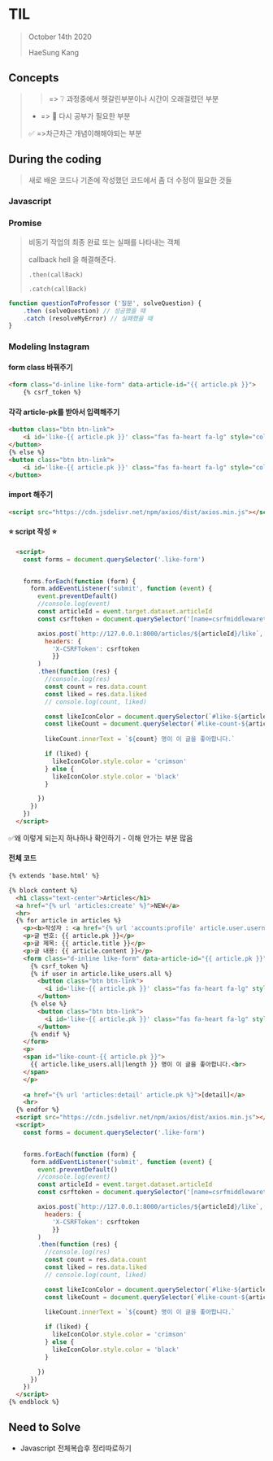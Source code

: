 # TIL

> October 14th 2020
>
> HaeSung Kang



## Concepts

>  > => :grey_question: 과정중에서 헷갈린부분이나 시간이 오래걸렸던 부분
>
>  - => :book: 다시 공부가 필요한 부분
>
>  :white_check_mark: =>​  차근차근 개념이해해야되는 부분



## During the coding

> 새로 배운 코드나 기존에 작성했던 코드에서 좀 더 수정이 필요한 것들

### Javascript



### Promise

> 비동기 작업의 최종 완료 또는 실패를 나타내는 객체
>
> callback hell 을 해결해준다.
>
> `.then(callBack)`
>
> `.catch(callBack)`

```javascript
function questionToProfessor ('질문', solveQuestion) {
    .then (solveQuestion) // 성공했을 때
    .catch (resolveMyError) // 실패했을 때
}
```



### Modeling Instagram

#### form class 바꿔주기

```html
<form class="d-inline like-form" data-article-id="{{ article.pk }}">
    {% csrf_token %}
```

#### 각각 article-pk를 받아서 입력해주기

```html
<button class="btn btn-link">
    <i id='like-{{ article.pk }}' class="fas fa-heart fa-lg" style="color:crimson;"></i>
</button>
{% else %}
<button class="btn btn-link">
    <i id='like-{{ article.pk }}' class="fas fa-heart fa-lg" style="color:black;"></i>
</button>
```

#### import 해주기

```html
<script src="https://cdn.jsdelivr.net/npm/axios/dist/axios.min.js"></script>
```

#### :star: script 작성 :star:

```html
  <script>
    const forms = document.querySelector('.like-form')


    forms.forEach(function (form) {
      form.addEventListener('submit', function (event) {
        event.preventDefault()
        //console.log(event)
        const articleId = event.target.dataset.articleId
        const csrftoken = document.querySelector('[name=csrfmiddlewaretoken]').value

        axios.post(`http://127.0.0.1:8000/articles/${articleId}/like`, {}, {
          headers: {
            'X-CSRFToken': csrftoken
            }}
        )
        .then(function (res) {
          //console.log(res)
          const count = res.data.count
          const liked = res.data.liked
          // console.log(count, liked)

          const likeIconColor = document.querySelector(`#like-${articleId}`)
          const likeCount = document.querySelector(`#like-count-${articleId}`)
          
          likeCount.innerText = `${count} 명이 이 글을 좋아합니다.`

          if (liked) {
            likeIconColor.style.color = 'crimson'
          } else {
            likeIconColor.style.color = 'black'
          }

        })
      })
    })
  </script>
```

:white_check_mark:왜 이렇게 되는지 하나하나 확인하기 - 이해 안가는 부분 많음

#### 전체 코드

```html
{% extends 'base.html' %}

{% block content %}
  <h1 class="text-center">Articles</h1>
  <a href="{% url 'articles:create' %}">NEW</a>
  <hr>
  {% for article in articles %}
    <p><b>작성자 : <a href="{% url 'accounts:profile' article.user.username %}">{{ article.user }}</a></b></p>
    <p>글 번호: {{ article.pk }}</p>
    <p>글 제목: {{ article.title }}</p>
    <p>글 내용: {{ article.content }}</p>
    <form class="d-inline like-form" data-article-id="{{ article.pk }}">
      {% csrf_token %}
      {% if user in article.like_users.all %}
        <button class="btn btn-link">
          <i id='like-{{ article.pk }}' class="fas fa-heart fa-lg" style="color:crimson;"></i>
        </button>
      {% else %}
        <button class="btn btn-link">
          <i id='like-{{ article.pk }}' class="fas fa-heart fa-lg" style="color:black;"></i>
        </button>
      {% endif %}
    </form>
    <p>
    <span id="like-count-{{ article.pk }}">
      {{ article.like_users.all|length }} 명이 이 글을 좋아합니다.<br>
    </span>
    </p>
    
    <a href="{% url 'articles:detail' article.pk %}">[detail]</a>
    <hr>
  {% endfor %}
  <script src="https://cdn.jsdelivr.net/npm/axios/dist/axios.min.js"></script>
  <script>
    const forms = document.querySelector('.like-form')


    forms.forEach(function (form) {
      form.addEventListener('submit', function (event) {
        event.preventDefault()
        //console.log(event)
        const articleId = event.target.dataset.articleId
        const csrftoken = document.querySelector('[name=csrfmiddlewaretoken]').value

        axios.post(`http://127.0.0.1:8000/articles/${articleId}/like`, {}, {
          headers: {
            'X-CSRFToken': csrftoken
            }}
        )
        .then(function (res) {
          //console.log(res)
          const count = res.data.count
          const liked = res.data.liked
          // console.log(count, liked)

          const likeIconColor = document.querySelector(`#like-${articleId}`)
          const likeCount = document.querySelector(`#like-count-${articleId}`)
          
          likeCount.innerText = `${count} 명이 이 글을 좋아합니다.`

          if (liked) {
            likeIconColor.style.color = 'crimson'
          } else {
            likeIconColor.style.color = 'black'
          }

        })
      })
    })
  </script>
{% endblock %}
```



## Need to Solve

- Javascript 전체복습후 정리따로하기